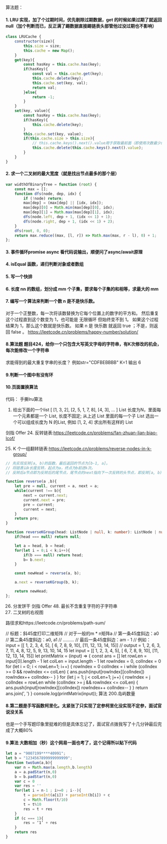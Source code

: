 算法题：
#### 1. LRU 实现，加了个过期时间，优先剔除过期数据，get 的时候如果过期了就返回 null（加个判断而已，反正满了踢数据直接踢链表头部管他过没过期也不影响）

```js
class LRUCache {
    constructor(size){
        this.size = size;
        this.cache = new Map();
    }
    get(key){
        const hasKey = this.cache.has(key);
        if(hasKey){
            const val = this.cache.get(key);
            this.cache.delete(key);
            this.cache.set(key, val);
            return val;
        }else{
            return -1;
        }
    }
    set(key, value){
        const hasKey = this.cache.has(key);
        if(hasKey){
            this.cache.delete(key);
        }
        this.cache.set(key, value);
        if(this.cache.size > this.size){
            // this.cache.keys().next().value用于获取最前面（即使用次数最少的key）,然后删除
            this.cache.delete(this.cache.keys().next().value);
        }
    }
}
```

#### 2. 求一个二叉树的最大宽度（就是找出节点最多的那个层）

```js
var widthOfBinaryTree = function (root) {
    const max = [];
    function dfs(node, dep, idx) {
        if (!node) return;
        max[dep] = (max[dep] || [idx, idx]);
        max[dep][0] = Math.min(max[dep][0], idx);
        max[dep][1] = Math.max(max[dep][1], idx);
        dfs(node.left, dep + 1, (idx << 1) + 1);
        dfs(node.right, dep + 1, (idx << 1) + 2);
    }
    dfs(root, 0, 0);
    return max.reduce((max, [l, r]) => Math.max(max, r - l), 0) + 1;
};

```
#### 3. 事件循环promise async 看代码说输出，顺便问了async/await原理

#### 4. isEqual 函数，递归判断对象或者数组

#### 5. 写一个快排
#### 6. 长度 nn 的数组，划分成 mm 个子集，要求每个子集的和相等，求最大的 mm


#### 7. 编写一个算法来判断一个数 n 是不是快乐数。

对于一个正整数，每一次将该数替换为它每个位置上的数字的平方和。
然后重复这个过程直到这个数变为 1，也可能是 无限循环 但始终变不到 1。
如果这个过程 结果为 1，那么这个数就是快乐数。
如果 n 是 快乐数 就返回 true ；不是，则返回 false 。
https://leetcode.cn/problems/happy-number/solution/

#### 8.算法题 题目424，给你一个只包含大写英文字母的字符串，有K次修改的机会，每次能修改一个字符串
求能得到的最大重复字串的长度？
例如str="CDFBEBBBB" K=1 输出 6


#### 9.判断一个图中有没有环
#### 10.页面置换算法

代码：
手撕lru算法

1.  给出下面的一个list
[
[1, 3, 2],
[2, 5, 1, 7, 8],
[4, 3],
...
]
List 长度为N，里面每一个元素都是一个 List, 长度不固定;
从上述 List 里面的每一个子 List 选出一个可以组成长度为 N 的List, 例如 [1, 2, 4]
求出所有这样的 List

剑指 Offer 24. 反转链表:https://leetcode.cn/problems/fan-zhuan-lian-biao-lcof/


25. K 个一组翻转链表:https://leetcode.cn/problems/reverse-nodes-in-k-group/
```ts
// 先实现反转[a, b)的函数，最后返回的节点为[b-1, a]。
// 将链表以k长度反转，起点为a，终点为b前进k次。
// 反转后a节点即为反转后的尾节点，尾节点的next指向下一次反转的头节点，即反转[a, b)函数的结果。

function reverse(a ,b){
    let pre = null, current = a, next = a;
    while(current !== b){
        next = current.next;
        current.next = pre;
        pre = current;
        current = next;
    }
    return pre;
}

function reverseKGroup(head: ListNode | null, k: number): ListNode | null {
    if(head === null) return null;

    let a = head, b = head;
    for(let i = 0;i < k;i++){
        if(b === null) return head;
        b= b.next;
    }

    const newHead = reverse(a, b);

    a.next = reverseKGroup(b, k);

    return newHead;
};
```
26.  分发饼干
剑指 Offer 48. 最长不含重复字符的子字符串
1.   二叉树的右视图

路径求和https://leetcode.cn/problems/path-sum/

// 标题：斜45度打印二维矩阵
// 对于一般的m * n矩阵a
// 第一条45度斜边：a0
// 第二条45度斜边：a0, a1
// ………
// 最后一条45度斜边：am - 1
// 例如：
input = [[ 1, 2, 3, 4, 5],
         [ 6, 7, 8, 9, 10],
         [11, 12, 13, 14, 15]]
// output = 1, 2, 6, 3, 7, 11, 4, 8, 12, 5, 9, 13, 10, 14, 15
let input = [[ 1, 2, 3, 4, 5],
         [ 6, 7, 8, 9, 10],
         [11, 12, 13, 14, 15]]
let printMatrix = (input) => {
    const ans = []
    let rowLen = input[0].length - 1
    let colLen = input.length - 1
    let rowIndex = 0, colIndex = 0
    for (let i = 0; i < rowLen+1; i++) {
        rowIndex = 0
        colIndex = i
        while (colIndex >= 0 && rowIndex <= colLen) {
            ans.push(input[rowIndex][colIndex])
            rowIndex++
            colIndex--
        }
    }
    for (let j = 1; j < colLen+1; j++) {
        rowIndex = j
        colIndex = rowLen
        while (colIndex >= j && rowIndex <= colLen) {
            ans.push(input[rowIndex][colIndex])
            rowIndex++
            colIndex--
        }
    }
    return ans.join(', ')
}
console.log(printMatrix(input));
算法
200.岛屿数量


#### 8.第二题是手写函数柯里化。太紧张了只实现了定参柯里化没实现不定参，面试官说没关系
也是一个手写题印象里挺难的但是具体忘记了，面试官点拨我写了十几分钟最后完成了大概80%
#### 9.算法 大数相加（秒）这个网易一面也考了，这个记得所以贴下代码

```ts
let a = "9007199****40991";
let b = "1234567899999999999";
function twoSum(a,b){
	var n = Math.max(a.length,b.length)
	a = a.padStart(n,0)
	b = b.padStart(n,0)
	var c = 0
	var res = ''
	for(let i = n-1 ; i>=0 ; i--){
	    t = parseInt(a[i]) + parseInt(b[i]) + c
	    c = Math.floor(t/10)
	    t = t%10
	    res = t + res
	}
	if (c === 1){
	    res = ‘1’ + res
	}
	return res
}
```
